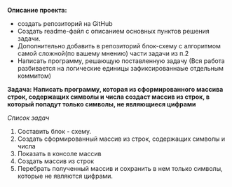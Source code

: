 **Описание проекта:**

- создать репозиторий на GitHub
- Создать readme-файл c описанием основных пунктов решения задачи.
- Дополнительно добавить в репозиторий блок-схему с алгоритмом самой сложной(по вашему мнению) части задачи из п.2
- Написать программу, решающую поставленную задачу
  (Вся работа разбивается на логические единицы зафиксированнаые отдельным коммитом)

**Задача: Написать программу, которая из сформированного массива строк, содержащих символы и числа создаст массив из строк, в который попадут только символы, не являющиеся цифрами**

_Список задач_

1. Составить блок - схему.
2. Создать сформированный массив из строк, содержащих символы и числа
3. Показать в консоле массив
4. Создать массив из строк
5. Перебрать полученный массив и сохранить в нем только символы, которые не являются цифрами.
